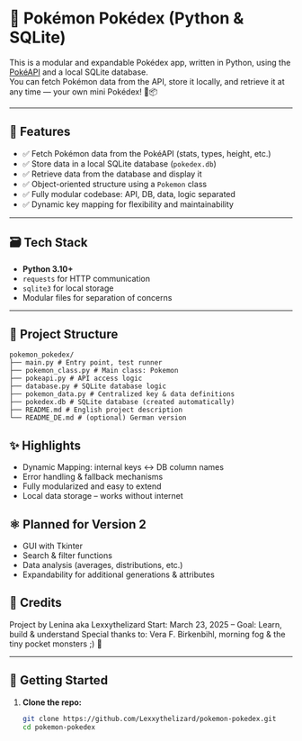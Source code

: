 # 🧬 Pokémon Pokédex (Python & SQLite)

This is a modular and expandable Pokédex app, written in Python, using the [PokéAPI](https://pokeapi.co/) and a local SQLite database.  
You can fetch Pokémon data from the API, store it locally, and retrieve it at any time — your own mini Pokédex! 🌿📦

---

## 🔧 Features

- ✅ Fetch Pokémon data from the PokéAPI (stats, types, height, etc.)
- ✅ Store data in a local SQLite database (`pokedex.db`)
- ✅ Retrieve data from the database and display it
- ✅ Object-oriented structure using a `Pokemon` class
- ✅ Fully modular codebase: API, DB, data, logic separated
- ✅ Dynamic key mapping for flexibility and maintainability

---

## 🗃️ Tech Stack

- **Python 3.10+**
- `requests` for HTTP communication
- `sqlite3` for local storage
- Modular files for separation of concerns

---

## 📁 Project Structure
```
pokemon_pokedex/ 
├── main.py # Entry point, test runner 
├── pokemon_class.py # Main class: Pokemon 
├── pokeapi.py # API access logic 
├── database.py # SQLite database logic 
├── pokemon_data.py # Centralized key & data definitions 
├── pokedex.db # SQLite database (created automatically) 
├── README.md # English project description 
└── README_DE.md # (optional) German version
```
## ✨ Highlights

- Dynamic Mapping: internal keys <-> DB column names
- Error handling & fallback mechanisms
- Fully modularized and easy to extend
- Local data storage – works without internet

## ⚛️ Planned for Version 2

- GUI with Tkinter
- Search & filter functions
- Data analysis (averages, distributions, etc.)
- Expandability for additional generations & attributes

## 👤 Credits

Project by Lenina aka Lexxythelizard
Start: March 23, 2025 – Goal: Learn, build & understand
Special thanks to: Vera F. Birkenbihl, morning fog & the tiny pocket monsters ;) 🧩

---

## 🚀 Getting Started

1. **Clone the repo:**
   ```bash
   git clone https://github.com/Lexxythelizard/pokemon-pokedex.git
   cd pokemon-pokedex
